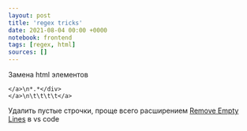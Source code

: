 ```yaml
---
layout: post
title: 'regex tricks'
date: 2021-08-04 00:00 +0000
notebook: frontend
tags: [regex, html]
sources: []
---
```

Замена html элементов
```
</a>\n*.*</div>
</a>\n\t\t\t\t</a>
```

Удалить пустые строчки, проще всего расширением [Remove Empty Lines](https://marketplace.visualstudio.com/items?itemName=usernamehw.remove-empty-lines) в vs code 